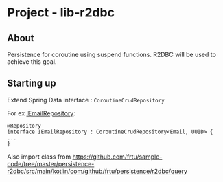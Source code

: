 # Project - lib-r2dbc

## About

Persistence for coroutine using suspend functions. R2DBC will be used to achieve this goal.

## Starting up

Extend Spring Data interface : ```CoroutineCrudRepository```

For
ex [IEmailRepository](https://github.com/frtu/sample-code/blob/master/event-notification-mails/event-notification-web-coroutine-flow/src/main/kotlin/com/github/frtu/coroutine/persistence/IEmailRepository.kt):

```
@Repository
interface IEmailRepository : CoroutineCrudRepository<Email, UUID> {
...
}
```

Also import class from https://github.com/frtu/sample-code/tree/master/persistence-r2dbc/src/main/kotlin/com/github/frtu/persistence/r2dbc/query